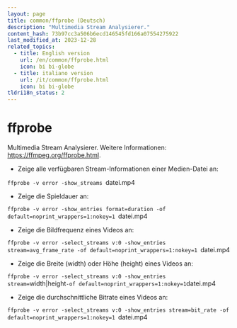 ```yaml
---
layout: page
title: common/ffprobe (Deutsch)
description: "Multimedia Stream Analysierer."
content_hash: 73b97cc3a506b6ecd146545fd166a07554275922
last_modified_at: 2023-12-28
related_topics:
  - title: English version
    url: /en/common/ffprobe.html
    icon: bi bi-globe
  - title: italiano version
    url: /it/common/ffprobe.html
    icon: bi bi-globe
tldri18n_status: 2
---
```

# ffprobe

Multimedia Stream Analysierer.
Weitere Informationen: <https://ffmpeg.org/ffprobe.html>.

- Zeige alle verfügbaren Stream-Informationen einer Medien-Datei an:

`ffprobe -v error -show_streams `<span class="tldr-var badge badge-pill bg-dark-lm bg-white-dm text-white-lm text-dark-dm font-weight-bold">datei.mp4</span>

- Zeige die Spieldauer an:

`ffprobe -v error -show_entries format=duration -of default=noprint_wrappers=1:nokey=1 `<span class="tldr-var badge badge-pill bg-dark-lm bg-white-dm text-white-lm text-dark-dm font-weight-bold">datei.mp4</span>

- Zeige die Bildfrequenz eines Videos an:

`ffprobe -v error -select_streams v:0 -show_entries stream=avg_frame_rate -of default=noprint_wrappers=1:nokey=1 `<span class="tldr-var badge badge-pill bg-dark-lm bg-white-dm text-white-lm text-dark-dm font-weight-bold">datei.mp4</span>

- Zeige die Breite (width) oder Höhe (height) eines Videos an:

`ffprobe -v error -select_streams v:0 -show_entries stream=`<span class="tldr-var badge badge-pill bg-dark-lm bg-white-dm text-white-lm text-dark-dm font-weight-bold">width|height</span>` -of default=noprint_wrappers=1:nokey=1 `<span class="tldr-var badge badge-pill bg-dark-lm bg-white-dm text-white-lm text-dark-dm font-weight-bold">datei.mp4</span>

- Zeige die durchschnittliche Bitrate eines Videos an:

`ffprobe -v error -select_streams v:0 -show_entries stream=bit_rate -of default=noprint_wrappers=1:nokey=1 `<span class="tldr-var badge badge-pill bg-dark-lm bg-white-dm text-white-lm text-dark-dm font-weight-bold">datei.mp4</span>
